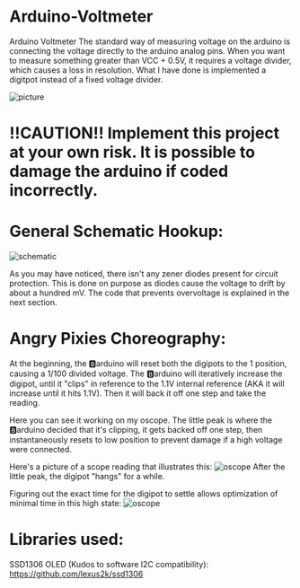 # Arduino-Voltmeter
Arduino Voltmeter
The standard way of measuring voltage on the arduino is connecting the voltage directly to the arduino analog pins. When you want to measure something greater than VCC + 0.5V, it requires a voltage divider, which causes a loss in resolution. What I have done is implemented a digitpot instead of a fixed voltage divider.

![picture](./gh/working.jpg)

# !!CAUTION!! Implement this project at your own risk. It is possible to damage the arduino if coded incorrectly.

# General Schematic Hookup:
![schematic](./gh/schematic.jpg)

As you may have noticed, there isn't any zener diodes present for circuit protection. This is done on purpose as diodes cause the voltage to drift by about a hundred mV. The code that prevents overvoltage is explained in the next section.

# Angry Pixies Choreography:
At the beginning, the :b:arduino will reset both the digipots to the 1 position, causing a 1/100 divided voltage. The :b:arduino will iteratively increase the digipot, until it "clips" in reference to the 1.1V internal reference (AKA it will increase until it hits 1.1V). Then it will back it off one step and take the reading.

Here you can see it working on my oscope. The little peak is where the :b:arduino decided that it's clipping, it gets backed off one step, then instantaneously resets to low position to prevent damage if a high voltage were connected.

Here's a picture of a scope reading that illustrates this:
![oscope](./gh/scope_digipot_ramp.jpg)
After the little peak, the digipot "hangs" for a while. 

Figuring out the exact time for the digipot to settle allows optimization of minimal time in this high state:
![oscope](./gh/fine_tuned.jpg)


# Libraries used:
SSD1306 OLED (Kudos to software I2C compatibility):
https://github.com/lexus2k/ssd1306
